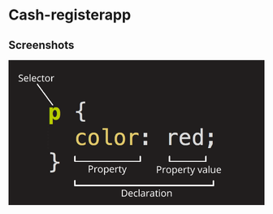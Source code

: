 # Cash-registerapp
 

## Screenshots

![App Screenshot](https://github.com/kotesh-arya/Cash-registerapp/blob/main/images/css-declaration-small.png)

  